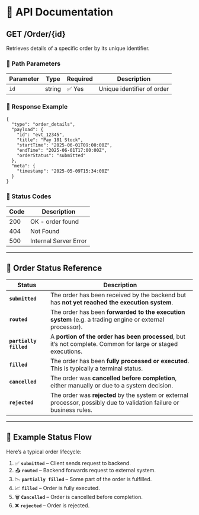 # 📘 API Documentation

## **GET /Order/{id}**

Retrieves details of a specific order by its unique identifier.

### 🔹 Path Parameters

| Parameter | Type   | Required | Description                |
| --------- | ------ | -------- | -------------------------- |
| `id`      | string | ✅ Yes    | Unique identifier of order |

### 🔹 Response Example

```Payload
{
  "type": "order_details",
  "payload": {
    "id": "evt_12345",
    "title": "Pay 181 Stock",
    "startTime": "2025-06-01T09:00:00Z",
    "endTime": "2025-06-01T17:00:00Z",
    "orderStatus": "submitted"
  },
  "meta": {
    "timestamp": "2025-05-09T15:34:00Z"
  }
}
```

### 🔹 Status Codes

| Code | Description           |
| ---- | --------------------- |
| 200  | OK - order found      |
| 404  | Not Found             |
| 500  | Internal Server Error |

---

## 🎯 Order Status Reference

| Status                 | Description                                                                                                                 |
| ---------------------- | --------------------------------------------------------------------------------------------------------------------------- |
| **`submitted`**        | The order has been received by the backend but has **not yet reached the execution system**.                          |
| **`routed`**           | The order has been **forwarded to the execution system** (e.g. a trading engine or external processor).               |
| **`partially filled`** | A **portion of the order has been processed**, but it’s not complete. Common for large or staged executions.          |
| **`filled`**           | The order has been **fully processed or executed**. This is typically a terminal status.                              |
| **`cancelled`**        | The order was **cancelled before completion**, either manually or due to a system decision.                           |
| **`rejected`**         | The order was **rejected** by the system or external processor, possibly due to validation failure or business rules. |

---

## 🔁 Example Status Flow

Here’s a typical order lifecycle:

1. ✅ **`submitted`** – Client sends request to backend.
2. 📤 **`routed`** – Backend forwards request to external system.
3. 📉 **`partially filled`** – Some part of the order is fulfilled.
4. 📈 **`filled`** – Order is fully executed.
5. 🗑️ **`Cancelled`** – Order is cancelled before completion.
5. ❌ **`rejected`** – Order is rejected.

